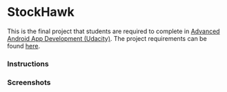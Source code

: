 # StockHawk
This is the final project that students are required to complete in
[Advanced Android App Development (Udacity)](https://www.udacity.com/course/advanced-android-app-development--ud855). The
project requirements can be found [here](https://docs.google.com/document/d/1JGO1pG6j0qR3x3knIDU75Y503zl6MHUG_A-zZZXVDNo/pub?embedded=true).

### Instructions


### Screenshots



